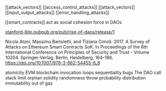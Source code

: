 [[attack_vectors]] [[access_control_attacks]]
[[attack_vectors]]
[[input_output_attacks]]
[[error_handling_attacks]]



[[smart_contracts]] act as social cohesion force in DAOs

[stanford-jblp.pubpub.org/pub/rise-of-daos/release/1](https://stanford-jblp.pubpub.org/pub/rise-of-daos/release/1)



Nicola Atzei, Massimo Bartoletti, and Tiziana Cimoli. 2017. A Survey of Attacks on Ethereum Smart Contracts SoK. In Proceedings of the 6th International Conference on Principles of Security and Trust - Volume 10204. Springer-Verlag, Berlin, Heidelberg, 164–186. https://doi.org/10.1007/978-3-662-54455-6_8

atomicity
EVM
blockchain
invocation loops
sequentiality
bugs
The DAO
call stack limit
orphan
solidity
randomness
throw
probability distribution
immutability
out of gas